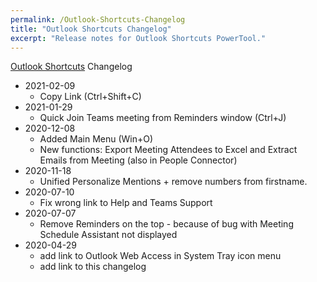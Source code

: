 ```yaml
---
permalink: /Outlook-Shortcuts-Changelog
title: "Outlook Shortcuts Changelog"
excerpt: "Release notes for Outlook Shortcuts PowerTool."
---
```


[Outlook Shortcuts](Outlook-Shortcuts) Changelog

* 2021-02-09
	- Copy Link (Ctrl+Shift+C)
* 2021-01-29
	- Quick Join Teams meeting from Reminders window (Ctrl+J)
* 2020-12-08
  - Added Main Menu (Win+O)
  - New functions: Export Meeting Attendees to Excel and Extract Emails from Meeting (also in People Connector)
* 2020-11-18
  - Unified Personalize Mentions + remove numbers from firstname.
* 2020-07-10
    * Fix wrong link to Help and Teams Support
* 2020-07-07
    * Remove Reminders on the top - because of bug with Meeting Schedule Assistant not displayed
* 2020-04-29
    * add link to Outlook Web Access in System Tray icon menu
    * add link to this changelog

